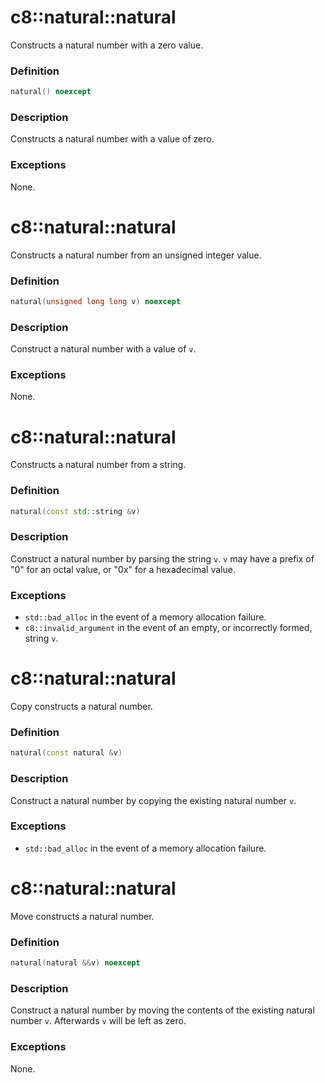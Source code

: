 # c8::natural::natural #

Constructs a natural number with a zero value.

### Definition ###

```cpp
natural() noexcept
```

### Description ###

Constructs a natural number with a value of zero.

### Exceptions ###

None.

# c8::natural::natural #

Constructs a natural number from an unsigned integer value.

### Definition ###

```cpp
natural(unsigned long long v) noexcept
```

### Description ###

Construct a natural number with a value of `v`.

### Exceptions ###

None.

# c8::natural::natural #

Constructs a natural number from a string.

### Definition ###

```cpp
natural(const std::string &v)
```

### Description ###

Construct a natural number by parsing the string `v`.  `v` may have a prefix of "0" for an octal value, or "0x" for a hexadecimal value.

### Exceptions ###

* `std::bad_alloc` in the event of a memory allocation failure.
* `c8::invalid_argument` in the event of an empty, or incorrectly formed, string `v`.

# c8::natural::natural #

Copy constructs a natural number.

### Definition ###

```cpp
natural(const natural &v)
```

### Description ###

Construct a natural number by copying the existing natural number `v`.

### Exceptions ###

* `std::bad_alloc` in the event of a memory allocation failure.

# c8::natural::natural #

Move constructs a natural number.

### Definition ###

```cpp
natural(natural &&v) noexcept
```

### Description ###

Construct a natural number by moving the contents of the existing natural number `v`.  Afterwards `v` will be left as zero.

### Exceptions ###

None.

